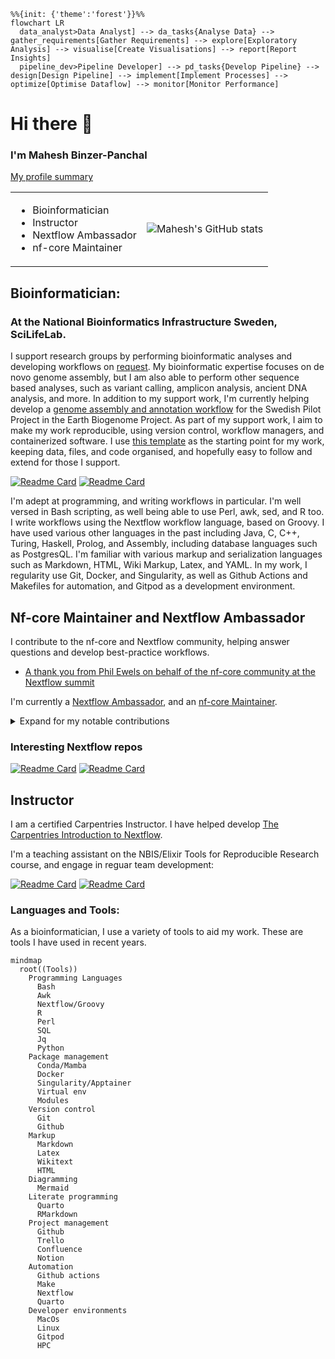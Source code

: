 ```mermaid
%%{init: {'theme':'forest'}}%%
flowchart LR
  data_analyst>Data Analyst] --> da_tasks{Analyse Data} --> gather_requirements[Gather Requirements] --> explore[Exploratory Analysis] --> visualise[Create Visualisations] --> report[Report Insights]
  pipeline_dev>Pipeline Developer] --> pd_tasks{Develop Pipeline} --> design[Design Pipeline] --> implement[Implement Processes] --> optimize[Optimise Dataflow] --> monitor[Monitor Performance]
```

# Hi there 👋

### I'm Mahesh Binzer-Panchal

[My profile summary](https://profile-summary-for-github.com/user/mahesh-panchal)

<table style="width:100%; border:0">
  <tr>
    <td>

- Bioinformatician
- Instructor
- Nextflow Ambassador
- nf-core Maintainer
    </td>
    <td>
![Mahesh's GitHub stats](https://github-readme-stats.vercel.app/api?username=mahesh-panchal&show_icons=true&theme=radical)      
    </td>
  </tr>
</table>

## Bioinformatician: 
### At the National Bioinformatics Infrastructure Sweden, SciLifeLab.

I support research groups by performing bioinformatic analyses and developing workflows on [request](https://nbis.se/support/support.html). 
My bioinformatic expertise focuses on de novo genome assembly, but I am also able to perform other sequence based analyses, such as variant 
calling, amplicon analysis, ancient DNA analysis, and more. In addition to my support work, I'm currently helping develop a 
[genome assembly and annotation workflow](https://github.com/NBISweden/Earth-Biogenome-Project-pilot) for the Swedish Pilot Project 
in the Earth Biogenome Project. As part of my support work, I aim to make my work reproducible, using version control, workflow managers, 
and containerized software. I use [this template](https://github.com/mahesh-panchal/NBIS_project_template) as the starting point for my work,
keeping data, files, and code organised, and hopefully easy to follow and extend for those I support.

[![Readme Card](https://github-readme-stats.vercel.app/api/pin/?username=NBISweden&repo=Earth-Biogenome-Project-pilot&description_lines_count=3)](https://github.com/NBISweden/Earth-Biogenome-Project-pilot)
[![Readme Card](https://github-readme-stats.vercel.app/api/pin/?username=NBISweden&repo=pipelines-nextflow&description_lines_count=3)](https://github.com/NBISweden/pipelines-nextflow)


I'm adept at programming, and writing workflows in particular. I'm well versed in Bash scripting, as well being able to use Perl, awk, sed, 
and R too. I write workflows using the Nextflow workflow language, based on Groovy. I have used various other languages in the past 
including Java, C, C++, Turing, Haskell, Prolog, and Assembly, including database languages such as PostgresQL. I'm familiar with various 
markup and serialization languages such as Markdown, HTML, Wiki Markup, Latex, and YAML. In my work, I regularity use Git, Docker, and Singularity, 
as well as Github Actions and Makefiles for automation, and Gitpod as a development environment.

## Nf-core Maintainer and Nextflow Ambassador

I contribute to the nf-core and Nextflow community, helping answer questions and develop best-practice workflows.
- [A thank you from Phil Ewels on behalf of the nf-core community at the Nextflow summit](https://youtu.be/B-OqciShiHY?si=xGisdrmFm89g--8-&t=718)

I'm currently a [Nextflow Ambassador](https://www.nextflow.io/ambassadors.html), and an [nf-core Maintainer](https://nf-co.re/governance#maintainers). 

<details>
  <summary>Expand for my notable contributions</summary>

  - [Driving nf-core to use native syntax for workflow data publishing and tool parameter passing](https://github.com/nf-core/rnaseq/pull/701)
    - Hear Dr H Patel explain the work at the nf-core Hackathon on [Youtube](https://www.youtube.com/watch?v=Lo2jXn8tHU0).
  - [Adding a Gitpod dev environment for testing workflows, tools, and modules](https://github.com/nf-core/tools/pull/1384)
  - Enabling the process `when:` declaration to be used from a configuration file.
    - [Template update](https://github.com/nf-core/tools/pull/1393).
    - [Update existing modules](https://github.com/nf-core/modules/pull/1261).
    - [Documentation update](https://github.com/nf-core/nf-co.re/pull/1012).
    - [Module Linter update](https://github.com/nf-core/tools/pull/1397).
    - Hear Dr M Garcia explain how he used this to tidy up the nf-core Sarek codebase on [YouTube](https://www.youtube.com/watch?v=17NqUsh73BU)
  - Code reviews for large pipelines such as nf-core/Sarek, nf-core/HiCar and nf-core/Metatdenovo.
  - The addition of several tools for genome assembly to nf-core/modules
  - Demonstrating how to chain existing workflows in a meta-pipeline: https://github.com/mahesh-panchal/nf-cascade.

</details>

### Interesting Nextflow repos

[![Readme Card](https://github-readme-stats.vercel.app/api/pin/?username=mahesh-panchal&repo=nf-cascade&description_lines_count=3)](https://github.com/mahesh-panchal/nf-cascade)
[![Readme Card](https://github-readme-stats.vercel.app/api/pin/?username=mahesh-panchal&repo=nf-metaomics-daisychain&description_lines_count=3)](https://github.com/mahesh-panchal/nf-metaomics-daisychain)

## Instructor

I am a certified Carpentries Instructor. I have helped develop [The Carpentries Introduction to Nextflow](https://github.com/carpentries-incubator/workflows-nextflow).

I'm a teaching assistant on the NBIS/Elixir Tools for Reproducible Research course, and engage in reguar team development:

[![Readme Card](https://github-readme-stats.vercel.app/api/pin/?username=NBISweden&repo=workshop-reproducible-research&description_lines_count=3)](https://github.com/NBISweden/workshop-reproducible-research)
[![Readme Card](https://github-readme-stats.vercel.app/api/pin/?username=NBISweden&repo=Training-Tech-shorts&description_lines_count=3)](https://github.com/NBISweden/Training-Tech-shorts)

### Languages and Tools:

As a bioinformatician, I use a variety of tools to aid my work. These are tools I have used in recent years.

```mermaid
mindmap
  root((Tools))
    Programming Languages
      Bash
      Awk
      Nextflow/Groovy
      R
      Perl
      SQL
      Jq
      Python
    Package management
      Conda/Mamba
      Docker
      Singularity/Apptainer
      Virtual env
      Modules
    Version control
      Git
      Github
    Markup
      Markdown
      Latex
      Wikitext
      HTML
    Diagramming
      Mermaid
    Literate programming
      Quarto
      RMarkdown
    Project management
      Github
      Trello
      Confluence
      Notion
    Automation
      Github actions
      Make
      Nextflow
      Quarto
    Developer environments
      MacOs
      Linux
      Gitpod
      HPC
```
